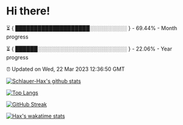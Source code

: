 # Hi there!

⏳ { ████████████████████░░░░░░░░░░ } - 69.44% - Month progress

⏳ { ██████░░░░░░░░░░░░░░░░░░░░░░░░ } - 22.06% - Year progress

⏰ Updated on Wed, 22 Mar 2023 12:36:50 GMT


[![Schlauer-Hax's github stats](https://github-readme-stats.vercel.app/api?username=Schlauer-Hax&show_icons=true&theme=dark&count_private=true)](https://github.com/Schlauer-Hax)


[![Top Langs](https://github-readme-stats.vercel.app/api/top-langs/?username=Schlauer-Hax&layout=compact&theme=dark)](https://github.com/Schlauer-Hax?tab=repositories)

[![GitHub Streak](https://streak-stats.demolab.com?user=Schlauer-Hax&theme=dark)](https://git.io/streak-stats)

[![Hax's wakatime stats](https://github-readme-stats.vercel.app/api/wakatime?username=Hax&theme=dark)](https://wakatime.com/@Hax)

